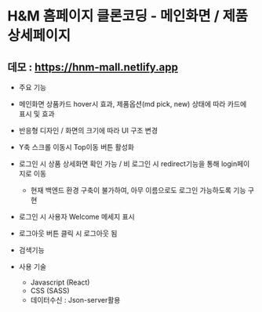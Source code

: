 # H&M 홈페이지 클론코딩 - 메인화면 / 제품 상세페이지
데모 : https://hnm-mall.netlify.app
---------------

* 주요 기능
 * 메인화면 상품카드 hover시 효과, 제품옵션(md pick, new) 상태에 따라 카드에 표시 및 효과
 * 반응형 디자인 / 화면의 크기에 따라 UI 구조 변경
 * Y축 스크롤 이동시 Top이동 버튼 활성화
 * 로그인 시 상품 상세화면 확인 가능 / 비 로그인 시 redirect기능을 통해 login페이지로 이동
   * 현재 백엔드 환경 구축이 불가하여, 아무 이름으로도 로그인 가능하도록 기능 구현
 * 로그인 시 사용자 Welcome 메세지 표시
 * 로그아웃 버튼 클릭 시 로그아웃 됨
 * 검색기능 

* 사용 기술
  * Javascript (React)
  * CSS (SASS)
  * 데이터수신 : Json-server활용
